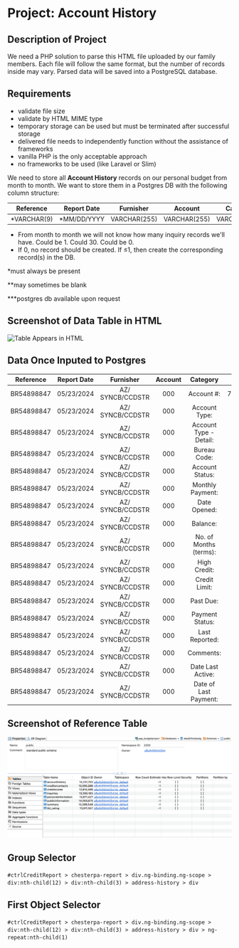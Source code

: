 # Project: Account History

## Description of Project
We need a PHP solution to parse this HTML file uploaded by our family members. Each file will follow the same format, but the number of records inside may vary. Parsed data will be saved into a PostgreSQL database.

## Requirements
* validate file size
* validate by HTML MIME type
* temporary storage can be used but must be terminated after successful storage
* delivered file needs to independently function without the assistance of frameworks
* vanilla PHP is the only acceptable approach
* no frameworks to be used (like Laravel or Slim)

We need to store all **Account History** records on our personal budget from month to month. We want to store them in a Postgres DB with the following column structure:

|Reference|Report Date|Furnisher|Account|Category|ChesterPA|AllenTX|AtlantaGA|
|:-:|:-:|:-:|:-:|:-:|:-:|:-:|:-:|
|*VARCHAR(9)|*MM/DD/YYYY|VARCHAR(255)|VARCHAR(255)|VARCHAR(255)|VARCHAR(255)|VARCHAR(255)|VARCHAR(255)|

* From month to month we will not know how many inquiry records we'll have. Could be 1. Could 30. Could be 0.
* If 0, no record should be created. If ≤1, then create the corresponding record(s) in the DB.

*must always be present

**may sometimes be blank

***postgres db available upon request

## Screenshot of Data Table in HTML
![Table Appears in HTML](file%20to%20be%20parsed-%20account%20history.png?raw=true "Table Appears in HTML")

## Data Once Inputed to Postgres
|Reference|Report Date|Furnisher|Account|Category|ChesterPA|AllenTX|AtlantaGA|
|:-:|:-:|:-:|:-:|:-:|:-:|:-:|:-:|
|BR54898847|05/23/2024|AZ/ SYNCB/CCDSTR|000|Account #:|75025983901377****11|7502598377****11|75025983901377****11|
|BR54898847|05/23/2024|AZ/ SYNCB/CCDSTR|000|Account Type:|Revolving|Revolving|Revolving|
|BR54898847|05/23/2024|AZ/ SYNCB/CCDSTR|000|Account Type - Detail:|Charge account|Charge account|Charge account|
|BR54898847|05/23/2024|AZ/ SYNCB/CCDSTR|000|Bureau Code:|Individual|Individual|Individual|
|BR54898847|05/23/2024|AZ/ SYNCB/CCDSTR|000|Account Status:|Open|Open|Open|
|BR54898847|05/23/2024|AZ/ SYNCB/CCDSTR|000|Monthly Payment:|$49.00|$49.00|$49.00|
|BR54898847|05/23/2024|AZ/ SYNCB/CCDSTR|000|Date Opened:|02/03/2023|02/01/2023|02/01/2023|
|BR54898847|05/23/2024|AZ/ SYNCB/CCDSTR|000|Balance:|$191.00|$241.00|$191.00|
|BR54898847|05/23/2024|AZ/ SYNCB/CCDSTR|000|No. of Months (terms):|0|0|0|
|BR54898847|05/23/2024|AZ/ SYNCB/CCDSTR|000|High Credit:|$534.00|$534.00|$0.00|
|BR54898847|05/23/2024|AZ/ SYNCB/CCDSTR|000|Credit Limit:|$400.00|$400.00|$400.00|
|BR54898847|05/23/2024|AZ/ SYNCB/CCDSTR|000|Past Due:|$0.00|$0.00|$0.00|
|BR54898847|05/23/2024|AZ/ SYNCB/CCDSTR|000|Payment Status:|Current|Current|Current|
|BR54898847|05/23/2024|AZ/ SYNCB/CCDSTR|000|Last Reported:|04/21/2024|05/22/2024|04/01/2024|
|BR54898847|05/23/2024|AZ/ SYNCB/CCDSTR|000|Comments:|-|-|Charge Amount in H/C column is credit limit|
|BR54898847|05/23/2024|AZ/ SYNCB/CCDSTR|000|Date Last Active:|04/21/2024|10/01/2023|04/01/2024|
|BR54898847|05/23/2024|AZ/ SYNCB/CCDSTR|000|Date of Last Payment:|04/21/2024|04/21/2024|04/01/2024|

## Screenshot of Reference Table
![Table Appears in HTML](accounthistory_reference.png?raw=true "Table Appears in HTML")

## Group Selector
`#ctrlCreditReport > chesterpa-report > div.ng-binding.ng-scope > div:nth-child(12) > div:nth-child(3) > address-history > div`

## First Object Selector
`#ctrlCreditReport > chesterpa-report > div.ng-binding.ng-scope > div:nth-child(12) > div:nth-child(3) > address-history > div > ng-repeat:nth-child(1)`
